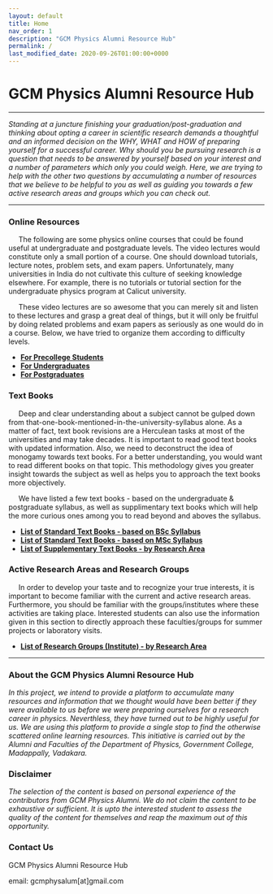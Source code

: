 ```yaml
---
layout: default
title: Home
nav_order: 1
description: "GCM Physics Alumni Resource Hub"
permalink: /
last_modified_date: 2020-09-26T01:00:00+0000
---
```

# GCM Physics Alumni Resource Hub
---
*Standing at a juncture finishing your graduation/post-graduation and thinking about opting a career in scientific research demands a thoughtful and an informed decision on the WHY, WHAT and HOW of preparing yourself for a successful career. Why should you be pursuing research is a question that needs to be answered by yourself based on your interest and a number of parameters which only you could weigh. Here, we are trying to help with the other two questions by accumulating a number of resources that we believe to be helpful to you as well as guiding you towards a few active research areas and groups which you can check out.*

--- 
### Online Resources
&nbsp;&nbsp;&nbsp;&nbsp;
The following are some physics online courses that could be found useful at undergraduate and postgraduate levels. The video lectures would constitute only a small portion of a course. One should download tutorials, lecture notes, problem sets, and exam papers. Unfortunately, many universities in India do not cultivate this culture of seeking knowledge elsewhere.
For example, there is no tutorials or tutorial section for the undergraduate physics program at Calicut university. 

&nbsp;&nbsp;&nbsp;&nbsp;
These video lectures are so awesome that you can merely sit and listen to these lectures and grasp a great deal of things, but it will only be fruitful by doing related problems and exam papers as seriously as one would do in a course. Below, we have tried to organize them according to difficulty levels.
- [**For Precollege Students**]()
- [**For Undergraduates**]()
- [**For Postgraduates**]()

### Text Books
&nbsp;&nbsp;&nbsp;&nbsp;
Deep and clear understanding about a subject cannot be gulped down from that-one-book-mentioned-in-the-university-syllabus alone. As a matter of fact, text book revisions are a Herculean tasks at most of the universities and may take decades. It is important to read good text books with updated information. Also, we need to deconstruct the idea of monogamy towards text books. For a better understanding, you would want to read different books on that topic. This methodology gives you greater insight towards the subject as well as helps you to approach the text books more objectively.

&nbsp;&nbsp;&nbsp;&nbsp;
We have listed a few text books - based on the undergraduate & postgraduate syllabus, as well as supplimentary text books which will help the more curious ones among you to read beyond and aboves the syllabus.

- [**List of Standard Text Books - based on BSc Syllabus**]()
- [**List of Standard Text Books - based on MSc Syllabus**]()
- [**List of Supplementary Text Books - by Research Area**]()

### Active Research Areas and Research Groups
&nbsp;&nbsp;&nbsp;&nbsp;
In order to develop your taste and to recognize your true interests, it is important to become familiar with the current and active research areas. Furthermore, you should be familiar with the groups/institutes where these activities are taking place. Interested students can also use the information given in this section to directly approach these faculties/groups for summer projects or laboratory visits.
- [**List of Research Groups (Institute) - by Research Area**]()

---

### About the GCM Physics Alumni Resource Hub
*In this project, we intend to provide a platform to accumulate many resources and information that we thought would have been better if they were available to us before we were preparing ourselves for a research career in physics. Neverthless, they have turned out to be highly useful for us. We are using this platform to provide a single stop to find the otherwise scattered online learning resources. This initiative is carried out by the Alumni and Faculties of the Department of Physics, Government College, Madappally, Vadakara.*

### Disclaimer
*The selection of the content is based on personal experience of the contributors from GCM Physics Alumni. We do not claim the content to be exhaustive or sufficient. It is upto the interested student to assess the quality of the content for themselves and reap the maximum out of this opportunity.*

### Contact Us
GCM Physics Alumni Resource Hub

email: gcmphysalum[at]gmail.com

